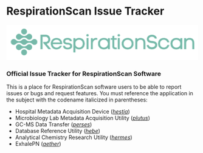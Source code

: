 # RespirationScan Issue Tracker

![RespirationScan](https://github.com/RespirationScan/issues/blob/main/rs-logo.png?raw=true)

### Official Issue Tracker for RespirationScan Software ###

This is a place for RespirationScan software users to be able to report issues or bugs and request features.
You must reference the application in the subject with the codename italicized in parentheses:
* Hospital Metadata Acquisition Device (*[hestia](https://github.com/RespirationScan/issues/issues/new?projects=respirationscan/9)*)
* Microbiology Lab Metadata Acquisition Utility (*[plutus](https://github.com/RespirationScan/issues/issues/new?projects=respirationscan/3)*)
* GC-MS Data Transfer (*[perses](https://github.com/RespirationScan/issues/issues/new?projects=respirationscan/12)*)
* Database Reference Utility (*[hebe](https://github.com/RespirationScan/issues/issues/new?projects=respirationscan/10)*)
* Analytical Chemistry Research Utility (*[hermes](https://github.com/RespirationScan/issues/issues/new?projects=respirationscan/7)*)
* ExhalePN (*[aether](https://github.com/RespirationScan/issues/issues/new?projects=respirationscan/6)*)
